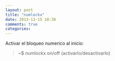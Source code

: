 ```yaml
---
layout: post
title: "numlockx"
date: 2013-12-15 18:38
comments: true
categories: 
---
```

Activar el bloqueo numerico al inicio:

>~$ numlockx on/off  (activarlo/desactivarlo)

